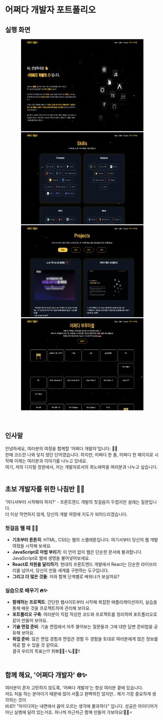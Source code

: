 # 어쩌다 개발자 포트폴리오

## 실행 화면

<div style="text-align:center;">
<img src="./public/main/1.png" width="400" height="300" title="dev"/>
<img src="./public/main/2.png" width="400" height="300" title="dev"/>
</div>
<div style="text-align:center;">
<img src="./public/main/3.png" width="400" height="300" title="dev"/>
<img src="./public/main/4.png" width="400" height="300" title="dev"/>
</div>
<br /><br />

## 인사말

안녕하세요, 여러분의 여정을 함께할 '어쩌다 개발자'입니다. 👋✨<br />
한때 코드란 나와 닿지 않던 단어였습니다. 하지만, 어쩌다 한 줄, 어쩌다 한 페이지로 시작해 이제는 여러분과 이야기를 나누고 있네요.<br />
여기, 저의 디지털 정원에서, 저는 개발자로서의 희노애락을 여러분과 나누고 싶습니다.<br /><br />

## 초보 개발자를 위한 나침반 🧭✨

'어디서부터 시작해야 하지?' - 프론트엔드 개발의 첫걸음이 두렵지만 설레는 질문입니다. <br />
더 이상 막연하지 않게, 당신의 개발 여정에 지도가 되어드리겠습니다.

### 첫걸음 뗄 때 🚀✨

- **기초부터 튼튼히**: HTML, CSS는 웹의 스켈레톤입니다. 여기서부터 당신의 웹 개발 여정을 시작해 보세요.
- **JavaScript로 마법 부리기**: 이 언어 없이 웹은 단순한 문서에 불과합니다. JavaScript로 웹에 생명을 불어넣어보세요.
- **React로 차원을 달리하기**: 현대의 프론트엔드 개발에서 React는 단순한 라이브러리를 넘어서, 당신이 만들 세계를 구현하는 도구입니다.
- **그리고 더 많은 것들**: 저와 함께 단계별로 배워나가 보실까요?

### 실습으로 배우기 🔥✨

- **함께하는 프로젝트**: 간단한 웹사이트부터 시작해 복잡한 애플리케이션까지, 실습을 통해 배운 것을 프로젝트하여 관리해 보아요.
- **포트폴리오 구축**: 여러분이 직접 작성한 코드와 프로젝트를 정리하여 포트폴리오로 같이 만들어 보아요.
- **기술 면접 준비**: 기술 면접에서 자주 물어보는 질문들과 그에 대한 답변 준비법을 공유해 보아요.
- **취업 준비**: 많은 면접 경험과 면접관 경험 두 경험을 토대로 여러분에게 많은 정보를 제공 할 수 있을 것 같아요. <br />결국 우리의 목표는!!! 취뽀🌟✨⭐️🪐🌈🔥!!<br /><br />

## 함께 해요, '어쩌다 개발자' 🌐✨

여러분이 혼자 고민하지 않도록, '어쩌다 개발자'는 항상 여러분 곁에 있습니다. <br />
저도 처음 하는 분야이기 때문에 많이 서툴고 완벽하진 않지만.. 제가 가장 중요하게 생각하는 것이 <br /> 바로!! "아이디어는 내면에서 끓어 오르는 생각에 불과하다" 입니다. 성공은 아이디어가 아닌 실행에 달려 있는거죠. 하나씩 차근차근 함께 만들어 가보아요!🌟✨⭐

